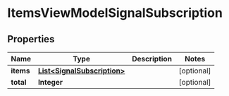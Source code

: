 # ItemsViewModelSignalSubscription

## Properties
Name | Type | Description | Notes
------------ | ------------- | ------------- | -------------
**items** | [**List&lt;SignalSubscription&gt;**](SignalSubscription.md) |  |  [optional]
**total** | **Integer** |  |  [optional]
